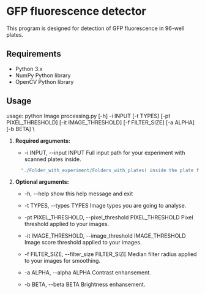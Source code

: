 # GFP fluorescence detector

This program is designed for detection of GFP fluorescence in 96-well plates.

## Requirements

- Python 3.x
- NumPy Python library
- OpenCV Python library

## Usage

usage: python Image processing.py [-h] -i INPUT [-t TYPES] [-pt PIXEL_THRESHOLD]
                           [-it IMAGE_THRESHOLD] [-f FILTER_SIZE] [-a ALPHA] [-b BETA] \\
1. **Required arguments:**
    -  -i INPUT, --input INPUT
                        Full input path for your experiment with scanned plates inside.
      
      ```bash
        "./Folder_with_experiment/Folders_with_plates( inside the plate folder images should be named as [A-D][01-12]_*.png
      ```
2. **Optional arguments:**
    * -h, --help            show this help message and exit

    *  -t TYPES, --types TYPES
                        Image types you are going to analyse.
    *  -pt PIXEL_THRESHOLD, --pixel_threshold PIXEL_THRESHOLD
                        Pixel threshold applied to your images.
    *  -it IMAGE_THRESHOLD, --image_threshold IMAGE_THRESHOLD
                        Image score threshold applied to your images.
    *  -f FILTER_SIZE, --filter_size FILTER_SIZE
                        Median filter radius applied to your images for
                        smoothing.
    * -a ALPHA, --alpha ALPHA
                        Contrast enhansement.
    * -b BETA, --beta BETA  Brightness enhansement.

